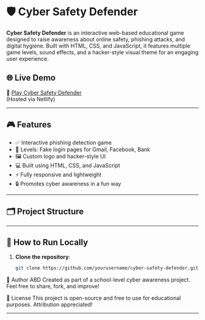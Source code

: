 # 🛡️ Cyber Safety Defender

**Cyber Safety Defender** is an interactive web-based educational game designed to raise awareness about online safety, phishing attacks, and digital hygiene. Built with HTML, CSS, and JavaScript, it features multiple game levels, sound effects, and a hacker-style visual theme for an engaging user experience.

## 🌐 Live Demo

🔗 [Play Cyber Safety Defender](https://cybersafety-by-abd.netlify.app/)  
(Hosted via Netlify)

---

## 🎮 Features

- ✅ Interactive phishing detection game
- 🧠 Levels: Fake login pages for Gmail, Facebook, Bank
- 🖼️ Custom logo and hacker-style UI
- 💻 Built using HTML, CSS, and JavaScript
- ⚡ Fully responsive and lightweight
- 🔒 Promotes cyber awareness in a fun way

---

## 🗂️ Project Structure


---

## 🚀 How to Run Locally

1. **Clone the repository**:
   ```bash
   git clone https://github.com/yourusername/cyber-safety-defender.git

   
👤 Author
ABD
Created as part of a school-level cyber awareness project.
Feel free to share, fork, and improve!

📜 License
This project is open-source and free to use for educational purposes. Attribution appreciated!


---
